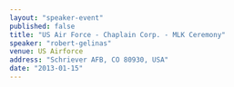 ```yaml
---
layout: "speaker-event"
published: false
title: "US Air Force - Chaplain Corp. - MLK Ceremony"
speaker: "robert-gelinas"
venue: US Airforce
address: "Schriever AFB, CO 80930, USA"
date: "2013-01-15"
---
```


